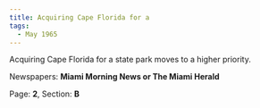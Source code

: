 ```yaml
---  
title: Acquiring Cape Florida for a  
tags:  
  - May 1965  
---  
```

  
Acquiring Cape Florida for a state park moves to a higher priority.  
  
Newspapers: **Miami Morning News or The Miami Herald**  
  
Page: **2**, Section: **B** 
